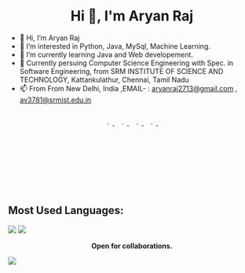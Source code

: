<h1 align="center">Hi 👋, I'm Aryan Raj</h1>








- 👋 Hi, I’m Aryan Raj
- 👀 I’m interested in Python, Java, MySql, Machine Learning.
- 🌱 I’m currently learning Java and Web developement.
- 💞️ Currently persuing Computer Science Engineering with Spec. in Software Engineering,
     from SRM INSTITUTE OF SCIENCE AND TECHNOLOGY, Kattankulathur, Chennai, Tamil Nadu
- 📫 From From New Delhi, India
    ,EMAIL- :  aryanraj2713@gmail.com , av3781@srmist.edu.in

<!---
aryanraj2713/aryanraj2713 is a ✨ special ✨ repository because its `README.md` (this file) appears on your GitHub profile.
You can click the Preview link to take a look at your changes.
--->

##

<p align="center">

  <a href="https://www.linkedin.com/in/aryan-raj-3a68b39a/">
   <img src="https://img.icons8.com/color/48/000000/linkedin.png" width="3.5%"/>
    </a><span>&nbsp;</span>
  <a href="https://twitter.com/aryanraj2713ins">
    <img src="https://img.icons8.com/color/48/000000/twitter.png" width="3.5%"/>
  </a><span>&nbsp;</span>
  <a href="https://www.instagram.com/aryanraj_2713/">
    <img src="https://img.icons8.com/fluent/48/000000/instagram-new.png" width="3.5%"/>
  </a><span>&nbsp;</span>
  <a href="mailto:aryanraj2713@gmail.com">
    <img src="https://img.icons8.com/fluent/48/000000/gmail.png" width="3.5%"/>
  </a><span>&nbsp;</span>
     
## Most Used Languages:


<!--  <img align="center" src="https://github-readme-stats.vercel.app/api/top-langs/?username=aryanraj2713&title_color=ffffff&text_color=c9cacc&icon_color=2bbc8a&bg_color=1d1f21&hide=html" /> -->
 
![](https://github-profile-summary-cards.vercel.app/api/cards/repos-per-language?username=aryanraj2713&theme=monokai) 
![](https://github-profile-summary-cards.vercel.app/api/cards/most-commit-language?username=aryanraj2713&theme=monokai&hide=html)


<p align="center">
  <b>Open for collaborations.</b>
     
</p>
<!--<a href="https://github.com/ampsteric/ampsteric" align="right">
  <img align="center" src="https://github-readme-stats.vercel.app/api?username=aryanraj2713&show_icons=true&line_height=27&count_private=true&title_color=ffffff&text_color=c9cacc&icon_color=2bbc8a&bg_color=1d1f21" alt="Martin's GitHub Stats" />
</a>-->

<p align="center">
  
![](https://github-profile-summary-cards.vercel.app/api/cards/profile-details?username=aryanraj2713&theme=monokai) 
  
</p>




